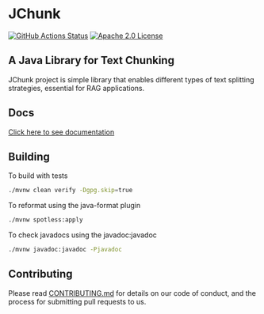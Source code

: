 # JChunk

[![GitHub Actions Status](https://img.shields.io/github/actions/workflow/status/jchunk-io/jchunk/build.yml?branch=main&logo=GitHub&style=for-the-badge)](.)
[![Apache 2.0 License](https://img.shields.io/github/license/arconia-io/arconia?style=for-the-badge&logo=apache&color=brightgreen)](.)

## A Java Library for Text Chunking

JChunk project is simple library that enables different types of text splitting strategies, essential for RAG applications.

## Docs

[Click here to see documentation](docs/modules/ROOT/pages/index.adoc)

## Building

To build with tests

```sh
./mvnw clean verify -Dgpg.skip=true
```

To reformat using the java-format plugin

```sh
./mvnw spotless:apply
```

To check javadocs using the javadoc:javadoc

```sh
./mvnw javadoc:javadoc -Pjavadoc
```

## Contributing

Please read [CONTRIBUTING.md](CONTRIBUTING.md) for details on our code of conduct, and the process for submitting pull requests to us.
